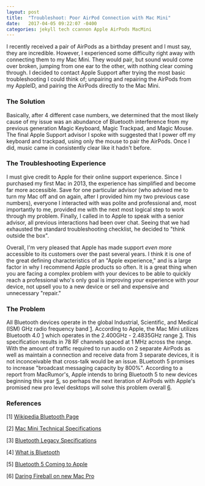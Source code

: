 ```yaml
---
layout: post
title:  "Troubleshoot: Poor AirPod Connection with Mac Mini"
date:   2017-04-05 09:22:07 -0400
categories: jekyll tech ccannon Apple AirPods MacMini
---
```

I recently received a pair of AirPods as a birthday present and I must say, they are incredible. However, I experienced some difficulty right away with connecting them to my Mac Mini. They would pair, but sound would come over broken, jumping from one ear to the other, with nothing clear coming through. I decided to contact Apple Support after trying the most basic troubleshooting I could think of; unpairing and repairing the AirPods from my AppleID, and pairing the AirPods directly to the Mac Mini.

### The Solution
Basically, after 4 different case numbers, we determined that the most likely cause of my issue was an abundance of Bluetooth interference from my previous generation Magic Keyboard, Magic Trackpad, and Magic Mouse. The final Apple Support advisor I spoke with suggested that I power off my keyboard and trackpad, using only the mouse to pair the AirPods. Once I did, music came in consistently clear like it hadn't before.

### The Troubleshooting Experience
I must give credit to Apple for their online support experience. Since I purchased my first Mac in 2013, the experience has simplified and become far more accessible. Save for one particular advisor (who advised me to turn my Mac off and on again, after I provided him my two previous case numbers), everyone I interacted with was polite and professional and, most importantly to me, provided me with the next most logical step to work through my problem. Finally, I called in to Apple to speak with a senior advisor, all previous interactions had been over chat. Seeing that we had exhausted the standard troubleshooting checklist, he decided to "think outside the box".

Overall, I'm very pleased that Apple has made support _even more_ accessible to its customers over the past several years. I think it is one of the great defining characteristics of an "Apple experience," and is a large factor in why I recommend Apple products so often. It is a great thing when you are facing a complex problem with your devices to be able to quickly reach a professional who's only goal is improving _your_ experience with _your_ device, not upsell you to a new device or sell and expensive and unnecessary "repair."

### The Problem
All Bluetooth devices operate in the global Industrial, Scientific, and Medical (ISM) GHz radio frequency band [1](https://en.m.wikipedia.org/wiki/Bluetooth). According to Apple, the Mac Mini utilizes Bluetooth 4.0 [1](http://www.apple.com/mac-mini/specs/) which operates in the 2.400GHz - 2.4835GHz range [3](https://www.bluetooth.com/specifications/adopted-specifications/legacy-specifications). This specification results in 78 RF channels spaced at 1 MHz across the range. With the amount of traffic required to run audio on 2 separate AirPods as well as maintain a connection and receive data from 3 separate devices, it is not inconceivable that cross-talk would be an issue. BLuetooth 5 promises to increase "broadcast messaging capacity by 800%". According to a report from MacRumor's, Apple intends to bring Bluetooth 5 to new devices beginning this year [5](https://www.macrumors.com/2016/12/07/bluetooth-5-officially-approved/), so perhaps the next iteration of AirPods with Apple's promised new pro level desktops will solve this problem overall [6](http://daringfireball.net/2017/04/the_mac_pro_lives).

### References
\[1\] [Wikipedia Bluetooth Page](https://en.m.wikipedia.org/wiki/Bluetooth)

\[2\] [Mac Mini Technical Specifications](http://www.apple.com/mac-mini/specs/)

\[3\] [Bluetooth Legacy Specifications](https://www.bluetooth.com/specifications/adopted-specifications/legacy-specifications)

\[4\] [What is Bluetooth](https://www.bluetooth.com/what-is-bluetooth-technology/how-it-works)

\[5\] [Bluetooth 5 Coming to Apple](https://www.macrumors.com/2016/12/07/bluetooth-5-officially-approved/)

\[6\] [Daring Fireball on new Mac Pro](http://daringfireball.net/2017/04/the_mac_pro_lives)
